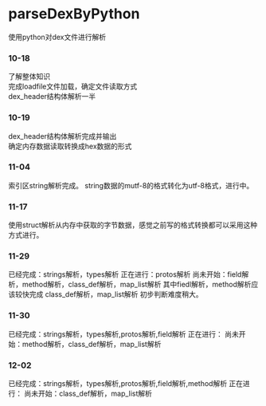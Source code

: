 # parseDexByPython
 使用python对dex文件进行解析  
### 10-18  
 了解整体知识  
 完成loadfile文件加载，确定文件读取方式  
 dex_header结构体解析一半  
### 10-19  
 dex_header结构体解析完成并输出  
 确定内存数据读取转换成hex数据的形式  
### 11-04
 索引区string解析完成。
 string数据的mutf-8的格式转化为utf-8格式，进行中。
### 11-17
 使用struct解析从内存中获取的字节数据，感觉之前写的格式转换都可以采用这种方式进行。
### 11-29
 已经完成：strings解析，types解析
 正在进行：protos解析
 尚未开始：field解析，method解析，class_def解析，map_list解析
 其中fiedl解析，method解析应该较快完成
 class_def解析，map_list解析 初步判断难度稍大。
### 11-30
 已经完成：strings解析，types解析,protos解析,field解析
 正在进行：
 尚未开始：method解析，class_def解析，map_list解析
### 12-02
 已经完成：strings解析，types解析,protos解析,field解析,method解析
 正在进行：
 尚未开始：class_def解析，map_list解析
